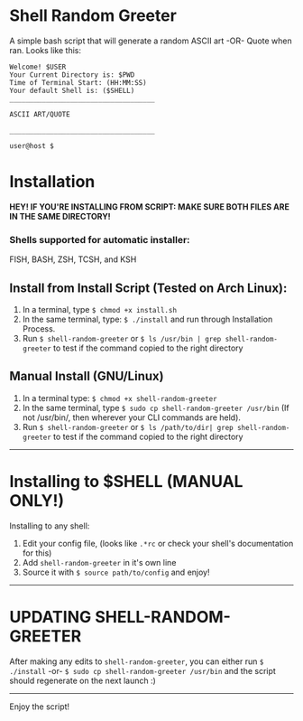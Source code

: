 # Shell Random Greeter
A simple bash script that will generate a random ASCII art -OR- Quote when ran. Looks like this:

```
Welcome! $USER
Your Current Directory is: $PWD
Time of Terminal Start: (HH:MM:SS)
Your default Shell is: ($SHELL)
____________________________________

ASCII ART/QUOTE

____________________________________

user@host $
```


# Installation
**HEY! IF YOU'RE INSTALLING FROM SCRIPT: MAKE SURE BOTH FILES ARE IN THE SAME DIRECTORY!**

### Shells supported for automatic installer:
FISH, BASH, ZSH, TCSH, and KSH

## Install from Install Script (Tested on Arch Linux):
1. In a terminal, type `$ chmod +x install.sh`
2. In the same terminal, type: `$ ./install` and run through Installation Process.
3. Run `$ shell-random-greeter` or `$ ls /usr/bin | grep shell-random-greeter` to test if the command copied to the right directory

## Manual Install (GNU/Linux)
1. In a terminal type: `$ chmod +x shell-random-greeter`
2. In the same terminal, type `$ sudo cp shell-random-greeter /usr/bin` (If not /usr/bin/, then wherever your CLI commands are held).
3. Run `$ shell-random-greeter` or `$ ls /path/to/dir| grep shell-random-greeter` to test if the command copied to the right directory

--------------------------------------------------------------------------------

# Installing to $SHELL (MANUAL ONLY!)
Installing to any shell:
1. Edit your config file, (looks like `.*rc` or check your shell's documentation for this)
2. Add `shell-random-greeter` in it's own line
3. Source it with `$ source path/to/config` and enjoy!
------------------------------------------
# UPDATING SHELL-RANDOM-GREETER

After making any edits to `shell-random-greeter`, you can either run 
`$ ./install`
-or- 
`$ sudo cp shell-random-greeter /usr/bin`
and the script should regenerate on the next launch :)

--------------------------------------------------------------------------------
Enjoy the script!


